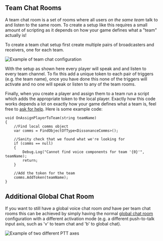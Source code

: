 ## Team Chat Rooms

A team chat room is a set of rooms where all users *on the same team* talk to and listen to the same room. To create a setup like this requires a small amount of scripting as it depends on how your game defines what a "team" actually is!

To create a team chat setup first create multiple pairs of broadcasters and receivers, one for each team.

![Example of team chat configuration](/images/TeamChat_Inspector.png)

With the setup as shown here every player will speak and and listen to every team channel. To fix this add a unique token to each pair of triggers (e.g. the team name), once you have done this none of the triggers will activate and no one will speak or listen to any of the team rooms.

Finally, when you create a player and assign them to a team run a script which adds the appropriate token to the local player. Exactly how this code works depends a lot on exactly how your game defines what a team is, feel free to [ask for help](https://www.reddit.com/r/dissonance_voip/). Here is some example code:

```
void OnAssignPlayerToTeam(string teamName)
{
    //Find local comms object
    var comms = FindObjectOfType<DissonanceComms>();
    
    //Sanity check that we found what we're looking for
    if (comms == null)
    {
        Debug.Log("Cannot find voice components for team '{0}'", teamName);
        return;
    }

    //Add the token for the team
    comms.AddToken(teamName);
}
```

## Additional Global Chat Room

If you want to still have a global voice chat room *and* have per team chat rooms this can be achieved by simply having the normal [global chat room](/Tutorials/Global-Chat-Room) configuration with a different activation mode (e.g. a different push-to-talk input axis, such as 'v' to team chat and 'b' to global chat).

![Example of two different PTT axes](/images/VoiceBroadcastTrigger_DifferentPTT.png "Example of two different PTT axes")
